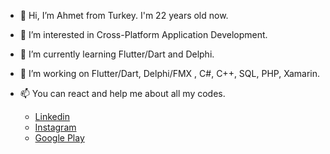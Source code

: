 - 👋 Hi, I’m Ahmet from Turkey. I'm 22 years old now.
- 👀 I’m interested in Cross-Platform Application Development.
- 🌱 I’m currently learning Flutter/Dart and Delphi.
- 💞️ I’m working on Flutter/Dart, Delphi/FMX , C#, C++, SQL, PHP, Xamarin.
- 📫 You can react and help me about all my codes.


  - [Linkedin](https://www.linkedin.com/in/ahmetcakr)
  - [Instagram](https://www.instagram.com/ahmeetcakrr)
  - [Google Play](https://play.google.com/store/apps/dev?id=6347102158894887682)
  
  
<!---
ahmetcakr/ahmetcakr is a ✨ special ✨ repository because its `README.md` (this file) appears on your GitHub profile.
You can click the Preview link to take a look at your changes.
--->

